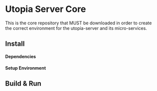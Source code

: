 # Utopia Server Core
This is the core repository that MUST be downloaded in order to create  
the correct environment for the utopia-server and its micro-services.

## Install
#### Dependencies
#### Setup Environment
## Build & Run
